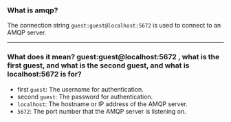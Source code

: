 ### What is amqp?
The connection string `guest:guest@localhost:5672` is used to connect to an AMQP server.

---

### What does it mean? guest:guest@localhost:5672 , what is the first guest, and what is the second guest, and what is localhost:5672 is for?
* first `guest`: The username for authentication.
* second `guest`: The password for authentication.
* `localhost`: The hostname or IP address of the AMQP server.
* `5672`: The port number that the AMQP server is listening on.